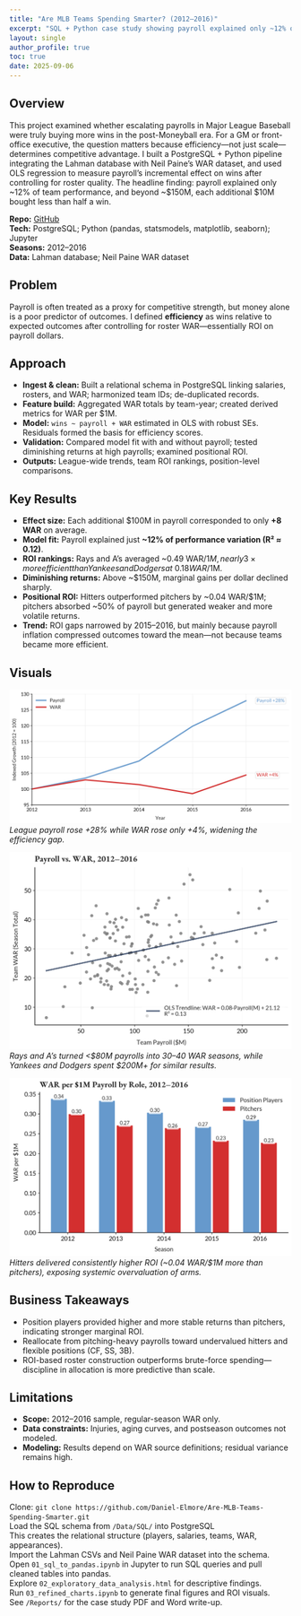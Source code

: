 ```yaml
---
title: "Are MLB Teams Spending Smarter? (2012–2016)"
excerpt: "SQL + Python case study showing payroll explained only ~12% of wins and efficiency gaps of 10+ wins between teams."
layout: single
author_profile: true
toc: true
date: 2025-09-06
---
```


## Overview
This project examined whether escalating payrolls in Major League Baseball were truly buying more wins in the post-Moneyball era. For a GM or front-office executive, the question matters because efficiency—not just scale—determines competitive advantage. I built a PostgreSQL + Python pipeline integrating the Lahman database with Neil Paine’s WAR dataset, and used OLS regression to measure payroll’s incremental effect on wins after controlling for roster quality. The headline finding: payroll explained only ~12% of team performance, and beyond ~$150M, each additional $10M bought less than half a win.

**Repo:** [GitHub](https://github.com/Daniel-Elmore/Are-MLB-Teams-Spending-Smarter)  
**Tech:** PostgreSQL; Python (pandas, statsmodels, matplotlib, seaborn); Jupyter  
**Seasons:** 2012–2016  
**Data:** Lahman database; Neil Paine WAR dataset  

## Problem
Payroll is often treated as a proxy for competitive strength, but money alone is a poor predictor of outcomes. I defined **efficiency** as wins relative to expected outcomes after controlling for roster WAR—essentially ROI on payroll dollars.

## Approach
- **Ingest & clean:** Built a relational schema in PostgreSQL linking salaries, rosters, and WAR; harmonized team IDs; de-duplicated records.  
- **Feature build:** Aggregated WAR totals by team-year; created derived metrics for WAR per $1M.  
- **Model:** `wins ~ payroll + WAR` estimated in OLS with robust SEs. Residuals formed the basis for efficiency scores.  
- **Validation:** Compared model fit with and without payroll; tested diminishing returns at high payrolls; examined positional ROI.  
- **Outputs:** League-wide trends, team ROI rankings, position-level comparisons.

## Key Results
- **Effect size:** Each additional $100M in payroll corresponded to only **+8 WAR** on average.  
- **Model fit:** Payroll explained just **~12% of performance variation (R² ≈ 0.12)**.  
- **ROI rankings:** Rays and A’s averaged ~0.49 WAR/$1M, nearly 3× more efficient than Yankees and Dodgers at ~0.18 WAR/$1M.  
- **Diminishing returns:** Above ~$150M, marginal gains per dollar declined sharply.  
- **Positional ROI:** Hitters outperformed pitchers by ~0.04 WAR/$1M; pitchers absorbed ~50% of payroll but generated weaker and more volatile returns.  
- **Trend:** ROI gaps narrowed by 2015–2016, but mainly because payroll inflation compressed outcomes toward the mean—not because teams became more efficient.

## Visuals
![](/assets/images/projects/slide06_payroll_vs_war_indexed.png)
*League payroll rose +28% while WAR rose only +4%, widening the efficiency gap.*

![](/assets/images/projects/slide09_payroll_vs_war_scatter.png)
*Rays and A’s turned <$80M payrolls into 30–40 WAR seasons, while Yankees and Dodgers spent $200M+ for similar results.*

![](/assets/images/projects/slide23_war_per_m_by_role_yearly.png)
*Hitters delivered consistently higher ROI (~0.04 WAR/$1M more than pitchers), exposing systemic overvaluation of arms.*

## Business Takeaways
- Position players provided higher and more stable returns than pitchers, indicating stronger marginal ROI.  
- Reallocate from pitching-heavy payrolls toward undervalued hitters and flexible positions (CF, SS, 3B).  
- ROI-based roster construction outperforms brute-force spending—discipline in allocation is more predictive than scale.  

## Limitations
- **Scope:** 2012–2016 sample, regular-season WAR only.  
- **Data constraints:** Injuries, aging curves, and postseason outcomes not modeled.  
- **Modeling:** Results depend on WAR source definitions; residual variance remains high.  

## How to Reproduce
Clone: `git clone https://github.com/Daniel-Elmore/Are-MLB-Teams-Spending-Smarter.git`  
Load the SQL schema from `/Data/SQL/` into PostgreSQL  
This creates the relational structure (players, salaries, teams, WAR, appearances).  
Import the Lahman CSVs and Neil Paine WAR dataset into the schema.  
Open `01_sql_to_pandas.ipynb` in Jupyter to run SQL queries and pull cleaned tables into pandas.  
Explore `02_exploratory_data_analysis.html` for descriptive findings.  
Run `03_refined_charts.ipynb` to generate final figures and ROI visuals.  
See `/Reports/` for the case study PDF and Word write-up.  
